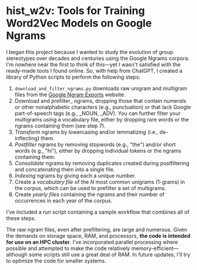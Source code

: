 # hist_w2v: Tools for Training Word2Vec Models on Google Ngrams

I began this project because I wanted to study the evolution of group stereotypes over decades and centuries using the Google Ngrams corpora. I'm nowhere near the first to think of this—yet I wasn't satisfied with the ready-made tools I found online. So, with help from ChatGPT, I created a library of Python scripts to perform the following steps:

1. ```download_and_filter_ngrams.py``` downloads raw unigram and multigram files from the [Google Ngram Exports](https://storage.googleapis.com/books/ngrams/books/datasetsv3.html) website. 
3. Download and prefilter_ ngrams, dropping those that contain numerals or other nonalphabetic characters (e.g., punctuation) or that lack Google part-of-speech tags (e.g., _NOUN, _ADV). You can further filter your multigrams using a vocabulary file, either by dropping rare words or the ngrams containing them (see step 7).
4. _Transform_ ngrams by lowercasing and/or lemmatizing (i.e., de-inflecting) them.
5. _Postfilter_ ngrams by removing stopwords (e.g., "the") and/or short words (e.g., "hi"), either by dropping individual tokens or the ngrams containing them.
6. _Consolidate_ ngrams by removing duplicates created during postfiltering and concatenating them into a single file.
7. _Indexing_ ngrams by giving each a unique number.
8. Create a _vocabulary file_ of the _N_ most common unigrams (1-grams) in the corpus, which can be used to prefilter a set of multigrams.
9. Create _yearly files_ containing the ngrams and their number of occurrences in each year of the corpus.

I've included a _run_ script containing a sample workflow that combines all of these steps.

The raw ngram files, even after prefiltering, are large and numerous. Given the demands on storage space, RAM, and processors, **the code is intended for use on an HPC cluster**. I've incorporated parallel processing where possible and attempted to make the code relatively memory-efficient—although some scripts still use a great deal of RAM. In future updates, I'll try to optimize the code for smaller systems.
